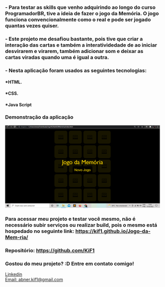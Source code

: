 ### - Para testar as skills que venho adquirindo ao longo do curso ProgramadorBR, tive a ideia de fazer o jogo da Memória. O jogo funciona convencionalmente como o real e pode ser jogado quantas vezes quiser.
### - Este projeto me desafiou bastante, pois tive que criar a interação das cartas e também a interatividedade de ao iniciar desvirarem e virarem, também adicionar som e deixar as cartas viradas quando uma é igual a outra.

### - Nesta aplicação foram usados as seguintes tecnologias:

#### *HTML.
#### *CSS.
#### *Java Script

### Demonstração da aplicação
![Tela inicial](./imagens/gif.gif)

### Para acessar meu projeto e testar você mesmo, não é necessário subir serviços ou realizar build, pois o mesmo está hospedado no seguinte link: https://kif1.github.io/Jogo-da-Mem-ria/
### Repositório: https://github.com/KiF1

### Gostou do meu projeto? :D Entre em contato comigo! 
[Linkedin](https://www.linkedin.com/in/abner-santos-b195b8228/) <br/>
[Email: abner.kif1@gmail.com](mailto:abner.kif1@gmail.com)

